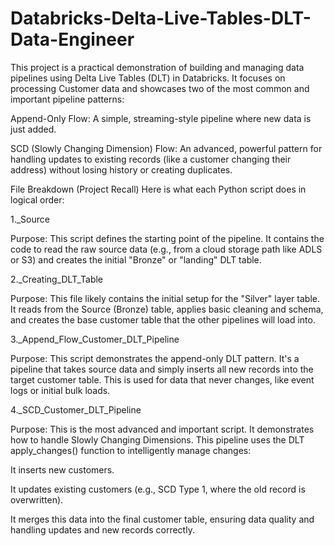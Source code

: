 # Databricks-Delta-Live-Tables-DLT-Data-Engineer


This project is a practical demonstration of building and managing data pipelines using Delta Live Tables (DLT) in Databricks. It focuses on processing Customer data and showcases two of the most common and important pipeline patterns:

Append-Only Flow: A simple, streaming-style pipeline where new data is just added.

SCD (Slowly Changing Dimension) Flow: An advanced, powerful pattern for handling updates to existing records (like a customer changing their address) without losing history or creating duplicates.

File Breakdown (Project Recall)
Here is what each Python script does in logical order:

1._Source

Purpose: This script defines the starting point of the pipeline. It contains the code to read the raw source data (e.g., from a cloud storage path like ADLS or S3) and creates the initial "Bronze" or "landing" DLT table.

2._Creating_DLT_Table

Purpose: This file likely contains the initial setup for the "Silver" layer table. It reads from the Source (Bronze) table, applies basic cleaning and schema, and creates the base customer table that the other pipelines will load into.

3._Append_Flow_Customer_DLT_Pipeline

Purpose: This script demonstrates the append-only DLT pattern. It's a pipeline that takes source data and simply inserts all new records into the target customer table. This is used for data that never changes, like event logs or initial bulk loads.

4._SCD_Customer_DLT_Pipeline

Purpose: This is the most advanced and important script. It demonstrates how to handle Slowly Changing Dimensions. This pipeline uses the DLT apply_changes() function to intelligently manage changes:

It inserts new customers.

It updates existing customers (e.g., SCD Type 1, where the old record is overwritten).

It merges this data into the final customer table, ensuring data quality and handling updates and new records correctly.
